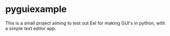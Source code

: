 # pyguiexample
This is a small project aiming to test out Eel for making GUI's in python, with a simple text editor app.
